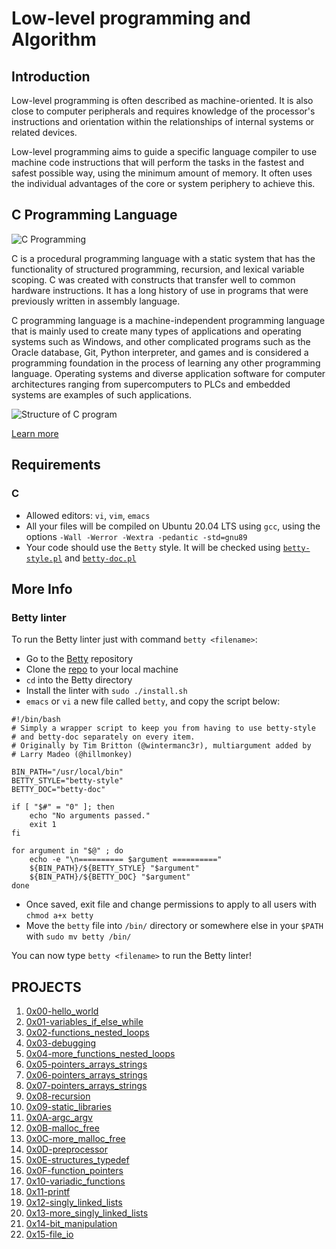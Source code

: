 # Low-level programming and Algorithm
## Introduction
Low-level programming is often described as machine-oriented. It is also close to computer peripherals and requires knowledge of the processor's instructions and orientation within the relationships of internal systems or related devices.

Low-level programming aims to guide a specific language compiler to use machine code instructions that will perform the tasks in the fastest and safest possible way, using the minimum amount of memory. It often uses the individual advantages of the core or system periphery to achieve this. 
## C Programming Language
![C Programming ](https://www.geeksforgeeks.org/wp-content/uploads/Clanguage-768x256.png)

C is a procedural programming language with a static system that has the functionality of structured programming, recursion, and lexical variable scoping. C was created with constructs that transfer well to common hardware instructions. It has a long history of use in programs that were previously written in assembly language. 

C programming language is a machine-independent programming language that is mainly used to create many types of applications and operating systems such as Windows, and other complicated programs such as the Oracle database, Git, Python interpreter, and games and is considered a programming foundation in the process of learning any other programming language. Operating systems and diverse application software for computer architectures ranging from supercomputers to PLCs and embedded systems are examples of such applications.

![Structure of C program](https://media.geeksforgeeks.org/wp-content/cdn-uploads/StructureOfCprogram.png)

[Learn more](https://www.google.com/url?sa=t&rct=j&q=&esrc=s&source=web&cd=&cad=rja&uact=8&ved=2ahUKEwjz9pCBqNj5AhVI4aQKHWp9C28QFnoECAUQAQ&url=https%3A%2F%2Fwww.geeksforgeeks.org%2Fc-programming-language%2F&usg=AOvVaw0d4Ze3JmG2Nr4wVJa7YXk6)

## Requirements
### C
* Allowed editors: `vi`, `vim`, `emacs`
* All your files will be compiled on Ubuntu 20.04 LTS using `gcc`, using the options `-Wall -Werror -Wextra -pedantic -std=gnu89`
* Your code should use the `Betty` style. It will be checked using [`betty-style.pl`](https://github.com/holbertonschool/Betty/blob/master/betty-style.pl) and [`betty-doc.pl`](https://github.com/holbertonschool/Betty/blob/master/betty-doc.pl)
## More Info
### Betty linter
To run the Betty linter just with command `betty <filename>`:

* Go to the [Betty](https://alx-intranet.hbtn.io/rltoken/wQ4sMfsWfxvyfN67Sc11zA) repository
* Clone the [repo](https://alx-intranet.hbtn.io/rltoken/wQ4sMfsWfxvyfN67Sc11zA) to your local machine
* `cd` into the Betty directory
* Install the linter with `sudo ./install.sh`
* `emacs` or `vi` a new file called `betty`, and copy the script below:
```
#!/bin/bash
# Simply a wrapper script to keep you from having to use betty-style
# and betty-doc separately on every item.
# Originally by Tim Britton (@wintermanc3r), multiargument added by
# Larry Madeo (@hillmonkey)

BIN_PATH="/usr/local/bin"
BETTY_STYLE="betty-style"
BETTY_DOC="betty-doc"

if [ "$#" = "0" ]; then
    echo "No arguments passed."
    exit 1
fi

for argument in "$@" ; do
    echo -e "\n========== $argument =========="
    ${BIN_PATH}/${BETTY_STYLE} "$argument"
    ${BIN_PATH}/${BETTY_DOC} "$argument"
done
```
* Once saved, exit file and change permissions to apply to all users with `chmod a+x betty`
* Move the `betty` file into `/bin/` directory or somewhere else in your `$PATH` with `sudo mv betty /bin/`

You can now type `betty <filename>` to run the Betty linter!

## PROJECTS
1. [0x00-hello_world](https://github.com/Wireless-XZ/alx-low_level_programming/tree/master/0x00-hello_world)
2. [0x01-variables_if_else_while](https://github.com/Wireless-XZ/alx-low_level_programming/tree/master/0x01-variables_if_else_while)
3. [0x02-functions_nested_loops](https://github.com/Wireless-XZ/alx-low_level_programming/tree/master/0x02-functions_nested_loops)
4. [0x03-debugging](https://github.com/Wireless-XZ/alx-low_level_programming/tree/master/0x03-debugging)
5. [0x04-more_functions_nested_loops](https://github.com/Wireless-XZ/alx-low_level_programming/tree/master/0x04-more_functions_nested_loops)
6. [0x05-pointers_arrays_strings](https://github.com/Wireless-XZ/alx-low_level_programming/tree/master/0x05-pointers_arrays_strings)
7. [0x06-pointers_arrays_strings](https://github.com/Wireless-XZ/alx-low_level_programming/tree/master/0x06-pointers_arrays_strings)
8. [0x07-pointers_arrays_strings](https://github.com/Wireless-XZ/alx-low_level_programming/tree/master/0x07-pointers_arrays_strings)
9. [0x08-recursion](https://github.com/Wireless-XZ/alx-low_level_programming/tree/master/0x08-recursion)
10. [0x09-static_libraries](https://github.com/Wireless-XZ/alx-low_level_programming/tree/master/0x09-static_libraries)
11. [0x0A-argc_argv](https://github.com/Wireless-XZ/alx-low_level_programming/tree/master/0x0A-argc_argv)
12. [0x0B-malloc_free](https://github.com/Wireless-XZ/alx-low_level_programming/tree/master/0x0B-malloc_free)
13. [0x0C-more_malloc_free](https://github.com/Wireless-XZ/alx-low_level_programming/tree/master/0x0C-more_malloc_free)
14. [0x0D-preprocessor](https://github.com/Wireless-XZ/alx-low_level_programming/tree/master/0x0D-preprocessor)
15. [0x0E-structures_typedef](https://github.com/Wireless-XZ/alx-low_level_programming/tree/master/0x0E-structures_typedef)
16. [0x0F-function_pointers](https://github.com/Wireless-XZ/alx-low_level_programming/tree/master/0x0F-function_pointers)
17. [0x10-variadic_functions](https://github.com/Wireless-XZ/alx-low_level_programming/tree/master/0x10-variadic_functions)
18. [0x11-printf](https://github.com/arabiu033/printf)
19. [0x12-singly_linked_lists](https://github.com/Wireless-XZ/alx-low_level_programming/tree/master/0x12-singly_linked_lists)
20. [0x13-more_singly_linked_lists](https://github.com/Wireless-XZ/alx-low_level_programming/tree/master/0x13-more_singly_linked_lists)
21. [0x14-bit_manipulation](https://github.com/Wireless-XZ/alx-low_level_programming/tree/master/0x14-bit_manipulation)
22. [0x15-file_io](https://github.com/Wireless-XZ/alx-low_level_programming/tree/master/0x15-file_io)

